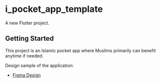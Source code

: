 # i_pocket_app_template

A new Flutter project.

## Getting Started

This project is an Islamic pocket app where Muslims primarily can benefit anytime if needed.

Design sample of the application:

- [Figma Design]([https://docs.flutter.dev/get-started/codelab](https://www.figma.com/file/gXyzkcVGUb6P70cOpTjikc/Untitled?type=design&node-id=0%3A1&mode=design&t=BjiyJ4agqifFb8jh-1)https://www.figma.com/file/gXyzkcVGUb6P70cOpTjikc/Untitled?type=design&node-id=0%3A1&mode=design&t=BjiyJ4agqifFb8jh-1)
